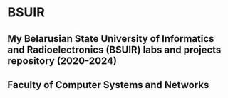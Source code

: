 # BSUIR
## My Belarusian State University of Informatics and Radioelectronics (BSUIR) labs and projects repository (2020-2024)
## Faculty of Computer Systems and Networks
